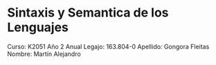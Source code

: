 # Sintaxis y Semantica de los Lenguajes
Curso: K2051
Año 2 Anual
Legajo: 163.804-0
Apellido: Gongora Fleitas
Nombre: Martín Alejandro
